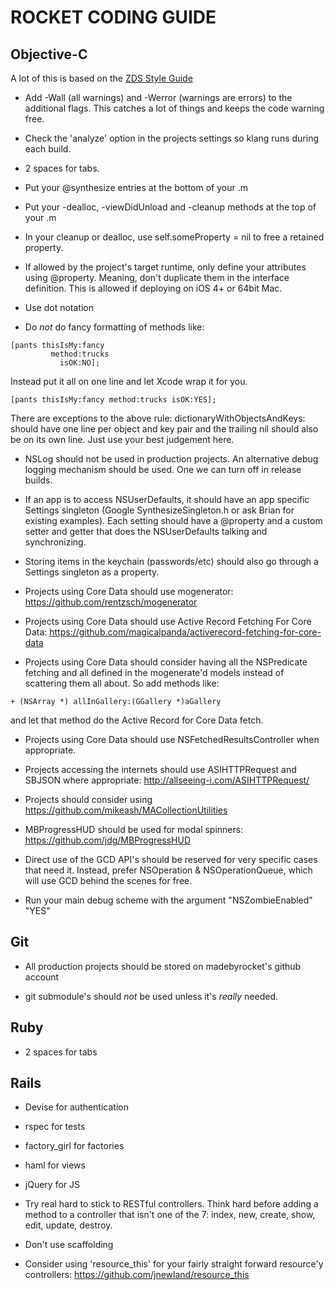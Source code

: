 ROCKET CODING GUIDE
===================



Objective-C
------------

A lot of this is based on the [ZDS Style Guide](http://www.cimgf.com/zds-code-style-guide/)

+ Add -Wall (all warnings) and -Werror (warnings are errors) to the additional flags. This catches a lot of things and keeps the code warning free.

+ Check the 'analyze' option in the projects settings so klang runs during each build.

+ 2 spaces for tabs.

+ Put your @synthesize entries at the bottom of your .m

+ Put your -dealloc, -viewDidUnload and -cleanup methods at the top of your .m

+ In your cleanup or dealloc, use self.someProperty = nil to free a retained property.

+ If allowed by the project's target runtime, only define your attributes using @property. Meaning, don't duplicate them in the interface definition. This is allowed if deploying on iOS 4+ or 64bit Mac.

+ Use dot notation

+ Do *not* do fancy formatting of methods like:

<pre><code>[pants thisIsMy:fancy
         method:trucks
           isOK:NO];</code></pre>

Instead put it all on one line and let Xcode wrap it for you.

<pre><code>[pants thisIsMy:fancy method:trucks isOK:YES];
</code></pre>

There are exceptions to the above rule: dictionaryWithObjectsAndKeys: should have one line per object and key pair and the trailing nil should also be on its own line. Just use your best judgement here.

+ NSLog should not be used in production projects. An alternative debug logging mechanism should be used. One we can turn off in release builds.

+ If an app is to access NSUserDefaults, it should have an app specific Settings singleton (Google SynthesizeSingleton.h or ask Brian for existing examples). Each setting should have a @property and a custom setter and getter that does the NSUserDefaults talking and synchronizing.

+ Storing items in the keychain (passwords/etc) should also go through a Settings singleton as a property.

+ Projects using Core Data should use mogenerator: https://github.com/rentzsch/mogenerator

+ Projects using Core Data should use Active Record Fetching For Core Data: https://github.com/magicalpanda/activerecord-fetching-for-core-data

+ Projects using Core Data should consider having all the NSPredicate fetching and all defined in the mogenerate'd models instead of scattering them all about. So add methods like: 

<pre><code>+ (NSArray *) allInGallery:(GGallery *)aGallery</code></pre>

and let that method do the Active Record for Core Data fetch.

+ Projects using Core Data should use NSFetchedResultsController when appropriate.

+ Projects accessing the internets should use ASIHTTPRequest and SBJSON where appropriate: http://allseeing-i.com/ASIHTTPRequest/

+ Projects should consider using https://github.com/mikeash/MACollectionUtilities

+ MBProgressHUD should be used for modal spinners: https://github.com/jdg/MBProgressHUD

+ Direct use of the GCD API's should be reserved for very specific cases that need it. Instead, prefer NSOperation &amp; NSOperationQueue, which will use GCD behind the scenes for free.

+ Run your main debug scheme with the argument "NSZombieEnabled" "YES" 


Git
---

+ All production projects should be stored on madebyrocket's github account

+ git submodule's should *not* be used unless it's *really* needed.



Ruby
----

+ 2 spaces for tabs


Rails
-----

+ Devise for authentication

+ rspec for tests

+ factory_girl for factories

+ haml for views

+ jQuery for JS

+ Try real hard to stick to RESTful controllers. Think hard before adding a method to a controller that isn't one of the 7: index, new, create, show, edit, update, destroy.

+ Don't use scaffolding

+ Consider using 'resource\_this' for your fairly straight forward resource'y controllers: https://github.com/jnewland/resource_this

